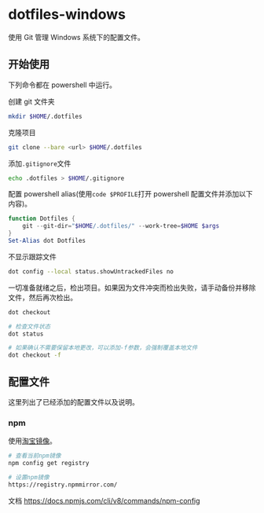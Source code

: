 # dotfiles-windows

使用 Git 管理 Windows 系统下的配置文件。

## 开始使用

下列命令都在 powershell 中运行。

创建 git 文件夹

```sh
mkdir $HOME/.dotfiles
```

克隆项目

```sh
git clone --bare <url> $HOME/.dotfiles
```

添加`.gitignore`文件

```sh
echo .dotfiles > $HOME/.gitignore
```

配置 powershell alias(使用`code $PROFILE`打开 powershell 配置文件并添加以下内容)。

```powershell
function Dotfiles {
    git --git-dir="$HOME/.dotfiles/" --work-tree=$HOME $args
}
Set-Alias dot Dotfiles
```

不显示跟踪文件

```sh
dot config --local status.showUntrackedFiles no
```

一切准备就绪之后，检出项目。如果因为文件冲突而检出失败，请手动备份并移除文件，然后再次检出。

```sh
dot checkout

# 检查文件状态
dot status

# 如果确认不需要保留本地更改，可以添加-f参数，会强制覆盖本地文件
dot checkout -f
```

## 配置文件

这里列出了已经添加的配置文件以及说明。

### npm

使用[淘宝镜像](https://npmmirror.com)。

```sh
# 查看当前npm镜像
npm config get registry

# 设置npm镜像
https://registry.npmmirror.com/
```

文档 <https://docs.npmjs.com/cli/v8/commands/npm-config>
